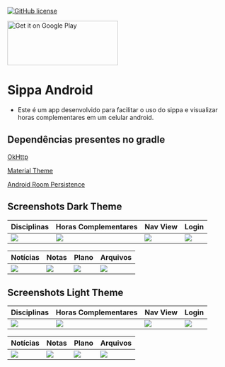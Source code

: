 [![GitHub license](https://img.shields.io/badge/license-Apache%20License%202.0-blue.svg?style=flat)](https://www.apache.org/licenses/LICENSE-2.0)

<a href='https://play.google.com/store/apps/details?id=com.rodrigmatrix.sippa&pcampaignid=MKT-Other-global-all-co-prtnr-py-PartBadge-Mar2515-1'><img height="100" width="250" alt='Get it on Google Play' src='https://play.google.com/intl/en_us/badges/images/generic/en_badge_web_generic.png'/></a>

# Sippa Android

  - Este é um app desenvolvido para facilitar o uso do sippa e visualizar horas complementares em um celular android.
  
## Dependências presentes no gradle
[OkHttp](https://square.github.io/okhttp/)

[Material Theme](https://material.io) 

[Android Room Persistence](https://developer.android.com/topic/libraries/architecture/room)

## Screenshots Dark Theme
| Disciplinas | Horas Complementares | Nav View | Login |
|---|---|---|---|
|![](https://user-images.githubusercontent.com/7853887/59478646-71c7ba80-8e30-11e9-94fb-c06b073ea7f9.png)|![](https://user-images.githubusercontent.com/7853887/59478656-72605100-8e30-11e9-9a35-74d3761cf49e.png)|![](https://user-images.githubusercontent.com/7853887/59478655-72605100-8e30-11e9-9cae-41c95deb56ea.png)|![](https://user-images.githubusercontent.com/7853887/59478645-712f2400-8e30-11e9-807d-055bb2990ff8.png)|


| Notícias | Notas | Plano | Arquivos |
|---|---|---|---|
|![](https://user-images.githubusercontent.com/7853887/59478648-71c7ba80-8e30-11e9-804b-f5d1c8f06703.png)|![](https://user-images.githubusercontent.com/7853887/59478650-71c7ba80-8e30-11e9-8cb3-0e0e3e4faece.png)|![](https://user-images.githubusercontent.com/7853887/59478652-71c7ba80-8e30-11e9-913e-26ae2d6d22ce.png)|![](https://user-images.githubusercontent.com/7853887/59478653-71c7ba80-8e30-11e9-9579-c12a2043dd2b.png)|


## Screenshots Light Theme
| Disciplinas | Horas Complementares | Nav View | Login |
|---|---|---|---|
|![](https://user-images.githubusercontent.com/7853887/59478822-2530af00-8e31-11e9-80a1-a8e75876e13f.png)|![](https://user-images.githubusercontent.com/7853887/59478831-2661dc00-8e31-11e9-8d75-70979903d21b.png)|![](https://user-images.githubusercontent.com/7853887/59478823-2530af00-8e31-11e9-8855-8fe832d499e2.png)|![](https://user-images.githubusercontent.com/7853887/59479056-f1a25480-8e31-11e9-9124-791a17b118a6.png)|


| Notícias | Notas | Plano | Arquivos |
|---|---|---|---|
|![](https://user-images.githubusercontent.com/7853887/59478826-25c94580-8e31-11e9-9943-4d9f8f41dd04.png)|![](https://user-images.githubusercontent.com/7853887/59478827-25c94580-8e31-11e9-8c9b-05635673ba1e.png)|![](https://user-images.githubusercontent.com/7853887/59478828-25c94580-8e31-11e9-8ce8-b31ad0e66f25.png)|![](https://user-images.githubusercontent.com/7853887/59478829-25c94580-8e31-11e9-8e31-0a318a031ebf.png)|
